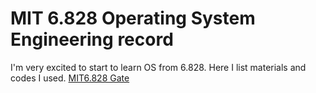 # MIT 6.828 Operating System Engineering record

I'm very excited to start to learn OS from 6.828.
Here I list materials and codes I used.
[MIT6.828 Gate](https://pdos.csail.mit.edu/6.828/2017/schedule.html)


